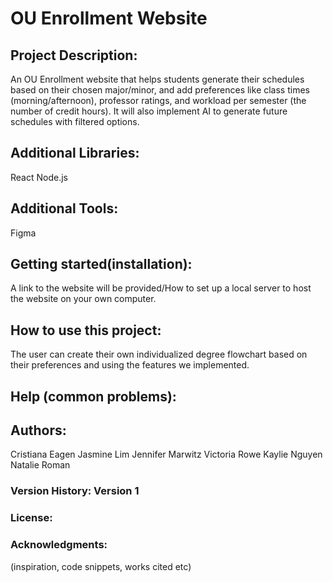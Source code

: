 # OU Enrollment Website 

## Project Description: 
An OU Enrollment website that helps students generate their schedules based on their chosen major/minor, and add preferences like class times (morning/afternoon), professor ratings, and workload per semester (the number of credit hours). It will also implement AI to generate future schedules with filtered options.


## Additional Libraries:
React
Node.js

## Additional Tools:
Figma

## Getting started(installation): 
A link to the website will be provided/How to set up a local server to host the website on your own computer.


## How to use this project: 
The user can create their own individualized degree flowchart based on their preferences and using the features we implemented. 

## Help (common problems): 



## Authors:
Cristiana Eagen
Jasmine Lim
Jennifer Marwitz
Victoria Rowe
Kaylie Nguyen
Natalie Roman

### Version History: Version 1

### License:

### Acknowledgments: 
(inspiration, code snippets, works cited etc)
